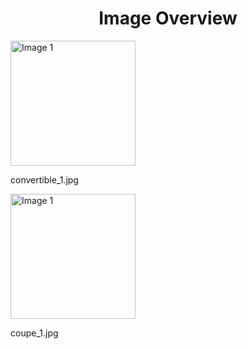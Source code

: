 <h1 style ="text-align: center;"> Image Overview </h1>
<div>
<div>
<img src="https://media.evkx.net/multimedia/guides/veichletypes/convertible_1_xst.jpg" alt="Image 1" style="width: 200px;">
<p>convertible_1.jpg</p>
</div>
<div>
<img src="https://media.evkx.net/multimedia/guides/veichletypes/coupe_1_xst.jpg" alt="Image 1" style="width: 200px;">
<p>coupe_1.jpg</p>
</div>
</div>
